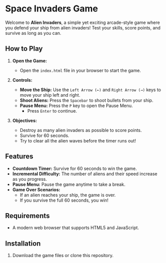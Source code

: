 # Space Invaders Game

Welcome to **Alien Invaders**, a simple yet exciting arcade-style game where you defend your ship from alien invaders! Test your skills, score points, and survive as long as you can.

## How to Play

1. **Open the Game:**
   - Open the `index.html` file in your browser to start the game.

2. **Controls:**
   - **Move the Ship:** Use the `Left Arrow (←)` and `Right Arrow (→)` keys to move your ship left and right.
   - **Shoot Aliens:** Press the `Spacebar` to shoot bullets from your ship.
   - **Pause Menu:** Press the `P` key to open the Pause Menu.
     - Press `Enter` to continue.


3. **Objectives:**
   - Destroy as many alien invaders as possible to score points.
   - Survive for 60 seconds.
   - Try to clear all the alien waves before the timer runs out!

## Features

- **Countdown Timer:** Survive for 60 seconds to win the game.
- **Incremental Difficulty:** The number of aliens and their speed increase as you progress.
- **Pause Menu:** Pause the game anytime to take a break.
- **Game Over Scenarios:**
  - If an alien reaches your ship, the game is over.
  - If you survive the full 60 seconds, you win!

## Requirements

- A modern web browser that supports HTML5 and JavaScript.

## Installation

1. Download the game files or clone this repository.

